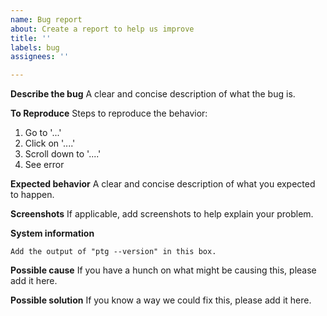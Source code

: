 ```yaml
---
name: Bug report
about: Create a report to help us improve
title: ''
labels: bug
assignees: ''

---
```


**Describe the bug**
A clear and concise description of what the bug is.

**To Reproduce**
Steps to reproduce the behavior:
1. Go to '...'
2. Click on '....'
3. Scroll down to '....'
4. See error

**Expected behavior**
A clear and concise description of what you expected to happen.

**Screenshots**
If applicable, add screenshots to help explain your problem.

**System information**
```
Add the output of "ptg --version" in this box.
```

**Possible cause**
If you have a hunch on what might be causing this, please add it here.

**Possible solution**
If you know a way we could fix this, please add it here.
